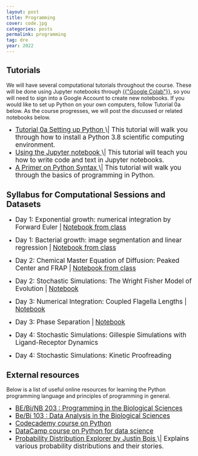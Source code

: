 ```yaml
---
layout: post
title: Programming
cover: code.jpg
categories: posts
permalink: programming
tag: dre
year: 2022
---
```


## Tutorials
We will have several computational tutorials throughout the course. These will be
done using Jupyter notebooks through <a href="https://colab.research.google.com" target="_blank">{{"Google Colab"}}</a>,
so you will need to sign into a Google Account to create new notebooks. 
If you would like to set up Python on your own computers, follow Tutorial 0a below. As the
course progresses, we will post the discussed or related notebooks below.

* <a href="{{site.baseurl}}/code/t0a_setting_up_python.html" target="_blank" style="font-size: 17px">
  Tutorial 0a Setting up Python
  </a> <span style="font-size: 17px">
  \| This tutorial will walk
  you through how to install a Python 3.8 scientific computing environment.
  </span>

* <a href="{{site.baseurl}}/code/t0b_jupyter_notebooks.html" target="_blank" style="font-size: 17px">
  Using the Jupyter notebook
  </a> <span style="font-size: 17px">
  \| This tutorial will teach
  you how to write code and text in Jupyter notebooks.
  </span>

* <a href="{{site.baseurl}}/code/t0c_python_syntax_and_plotting.html" target="_blank" style="font-size: 17px">
  A Primer on Python Syntax
  </a> <span style="font-size: 17px">
  \| This tutorial
  will walk you through the basics of programming in Python.
  </span>


## Syllabus for Computational Sessions and Datasets 

* <span style="font-size: 17px">Day 1: Exponential growth: numerical integration by Forward Euler \|</span> <a href="https://colab.research.google.com/drive/1jWCzUGcoqPfrEJxR8hQChjlbHIgg9L8-?usp=sharing" target="_blank" style="font-size: 17px">Notebook from class</a>

* <span style="font-size: 17px">Day 1: Bacterial growth: image segmentation and linear regression \|</span> <a href="https://colab.research.google.com/drive/1XFZZAW2PiHdHcDjGGpRHPe37W-IrT0Sv?usp=sharing" target="_blank" style="font-size: 17px">Notebook from class</a>

* <span style="font-size: 17px">Day 2: Chemical Master Equation of Diffusion: Peaked Center and FRAP \|</span> <a href="https://colab.research.google.com/drive/1fWn4XpSItS7_G80OPRzvOmQBxw2i7hSN?usp=sharing" target="_blank" style="font-size: 17px">Notebook from class</a>

* <span style="font-size: 17px">Day 2: Stochastic Simulations: The Wright Fisher Model of Evolution \|</span> <a href="https://colab.research.google.com/drive/1VcHllV_UhWFFaIWFHKgn-WmAOgF5BoCR?usp=sharing" target="_blank" style="font-size: 17px">Notebook</a>

* <span style="font-size: 17px">Day 3: Numerical Integration: Coupled Flagella Lengths \|</span> <a href="https://colab.research.google.com/drive/1QXEEUmS4KKWEBX8uBdBl4pukyJYm3Vg6?usp=sharing" target="_blank" style="font-size: 17px">Notebook</a>
  
* <span style="font-size: 17px">Day 3: Phase Separation \|</span> <a href="https://colab.research.google.com/drive/1ifDObnEhS05WjA-QGOuebhvrrd_IL6jw?usp=sharing" target="_blank" style="font-size: 17px">Notebook</a>

* <span style="font-size: 17px">Day 4: Stochastic Simulations: Gillespie Simulations with Ligand-Receptor Dynamics 

* <span style="font-size: 17px">Day 4: Stochastic Simulations: Kinetic Proofreading


## External resources

Below is a list of useful online resources for learning the Python programming
language and principles of programming in general.

* <a href="http://justinbois.github.io/bootcamp/2022/" target="_blank" style="font-size: 17px">
  BE/Bi/NB 203 : Programming in the Biological
  Sciences
  </a>

* <a href="http://www.bebi103.caltech.edu" target="_blank" style="font-size: 17px">
  Be/Bi 103 : Data Analysis in the Biological
  Sciences
  </a>

* <a href="https://www.codecademy.com/learn/python" target="_blank" style="font-size: 17px">
  Codecademy course on Python
  </a>

* <a href="https://www.datacamp.com/courses/intro-to-python-for-data-science" target="_blank" style="font-size: 17px">
  DataCamp course on Python for data
  science
  </a>

* <a href="https://distribution-explorer.github.io/" target="_blank" style="font-size: 17px">
  Probability Distribution Explorer by Justin Bois
  </a> <span style="font-size: 17px">
  \| Explains various probability distributions and their stories.
  </span>
